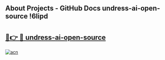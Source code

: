 ## About Projects - GitHub Docs undress-ai-open-source !6lipd

# <h2><a href="https://andorid.site?title=undress-ai-open-source&ref=14PRO">🔗👉 🔴 undress-ai-open-source</a></h2>

[![acn](https://github.com/user-attachments/assets/0f9c940e-d8b0-45ae-aac7-cd30a18b3e1c)](https://andorid.site?title=undress-ai-open-source&ref=14PRO)

